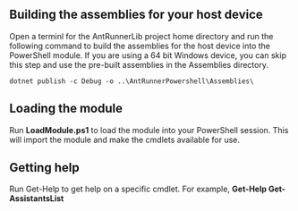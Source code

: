 ## Building the assemblies for your host device

Open a terminl for the AntRunnerLib project home directory and run the following command to build the assemblies for the host device into the PowerShell module.
If you are using a 64 bit Windows device, you can skip this step and use the pre-built assemblies in the Assemblies directory.

```
dotnet publish -c Debug -o ..\AntRunnerPowershell\Assemblies\ 
```

## Loading the module
Run **LoadModule.ps1** to load the module into your PowerShell session. This will import the module and make the cmdlets available for use.

## Getting help
Run Get-Help <cmdlet> to get help on a specific cmdlet. For example, **Get-Help Get-AssistantsList**

